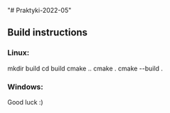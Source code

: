"# Praktyki-2022-05" 

## Build instructions

### Linux:
mkdir build
cd build
cmake ..
cmake .
cmake --build .

### Windows:
Good luck :)
